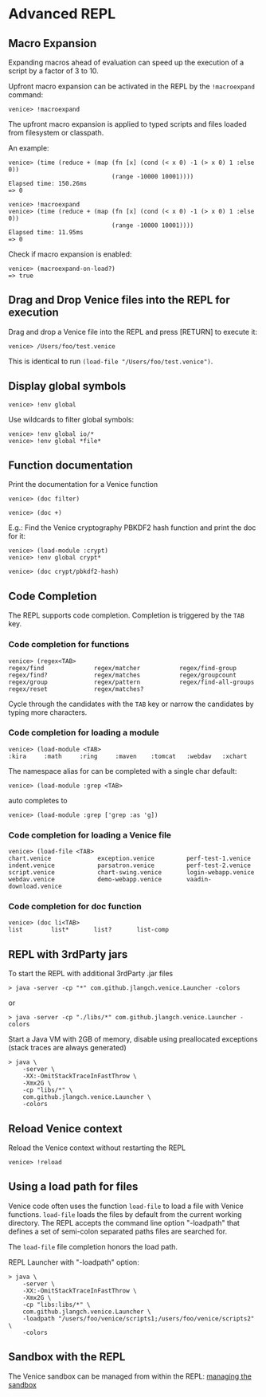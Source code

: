 # Advanced REPL 


## Macro Expansion

Expanding macros ahead of evaluation can speed up the execution of a script by 
a factor of 3 to 10.

Upfront macro expansion can be activated in the REPL by the `!macroexpand` command:

```text
venice> !macroexpand
```

The upfront macro expansion is applied to typed scripts and files loaded from 
filesystem or classpath.


An example:

```text
venice> (time (reduce + (map (fn [x] (cond (< x 0) -1 (> x 0) 1 :else 0)) 
                             (range -10000 10001))))
Elapsed time: 150.26ms
=> 0
```
     
```text
venice> !macroexpand
venice> (time (reduce + (map (fn [x] (cond (< x 0) -1 (> x 0) 1 :else 0)) 
                             (range -10000 10001))))
Elapsed time: 11.95ms
=> 0
```

Check if macro expansion is enabled:

```text
venice> (macroexpand-on-load?)
=> true
```


## Drag and Drop Venice files into the REPL for execution

Drag and drop a Venice file into the REPL and press [RETURN] to execute it:

```text
venice> /Users/foo/test.venice
```

This is identical to run `(load-file "/Users/foo/test.venice")`.



## Display global symbols

```text
venice> !env global
```

Use wildcards to filter global symbols:

```text
venice> !env global io/*
venice> !env global *file*
```


## Function documentation

Print the documentation for a Venice function

```text
venice> (doc filter)

venice> (doc +)
```


E.g.: Find the Venice cryptography PBKDF2 hash function and print the doc for it:

```text
venice> (load-module :crypt)
venice> !env global crypt*

venice> (doc crypt/pbkdf2-hash)
```


## Code Completion

The REPL supports code completion. Completion is triggered by the `TAB` key.


### Code completion for functions

```text
venice> (regex<TAB>
regex/find              regex/matcher           regex/find-group
regex/find?             regex/matches           regex/groupcount
regex/group             regex/pattern           regex/find-all-groups
regex/reset             regex/matches?
```

Cycle through the candidates with the `TAB` key or narrow the candidates by 
typing more characters.


### Code completion for loading a module

```text
venice> (load-module <TAB>
:kira     :math     :ring     :maven    :tomcat   :webdav   :xchart
```

The namespace alias for can be completed with a single char default:

```text
venice> (load-module :grep <TAB>
```

auto completes to

```text
venice> (load-module :grep ['grep :as 'g])
```
 

### Code completion for loading a Venice file

```text
venice> (load-file <TAB>
chart.venice             exception.venice         perf-test-1.venice
indent.venice            parsatron.venice         perf-test-2.venice
script.venice            chart-swing.venice       login-webapp.venice
webdav.venice            demo-webapp.venice       vaadin-download.venice
```


### Code completion for doc function

```text
venice> (doc li<TAB>
list        list*       list?       list-comp
```


## REPL with 3rdParty jars

To start the REPL with additional 3rdParty .jar files

```text
> java -server -cp "*" com.github.jlangch.venice.Launcher -colors
```

or

```text
> java -server -cp "./libs/*" com.github.jlangch.venice.Launcher -colors
```

Start a Java VM with 2GB of memory, disable using preallocated exceptions (stack traces are always generated)

```text
> java \
    -server \
    -XX:-OmitStackTraceInFastThrow \
    -Xmx2G \
    -cp "libs/*" \
    com.github.jlangch.venice.Launcher \
    -colors
```

## Reload Venice context

Reload the Venice context without restarting the REPL

```text
venice> !reload
```


## Using a load path for files

Venice code often uses the function `load-file` to load a file with 
Venice functions. `load-file` loads the files by default from the current working 
directory. The REPL accepts the command line option "-loadpath" that defines a 
set of semi-colon separated paths files are searched for.

The `load-file` file completion honors the load path.

REPL Launcher with "-loadpath" option:

```text
> java \
    -server \
    -XX:-OmitStackTraceInFastThrow \
    -Xmx2G \
    -cp "libs:libs/*" \
    com.github.jlangch.venice.Launcher \
    -loadpath "/users/foo/venice/scripts1;/users/foo/venice/scripts2" \
    -colors
```


## Sandbox with the REPL

The Venice sandbox can be managed from within the REPL: [managing the sandbox](repl-sandbox.md)

